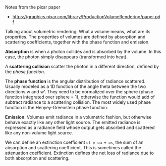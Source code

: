 Notes from the pixar paper
- https://graphics.pixar.com/library/ProductionVolumeRendering/paper.pdf

Talking about volumetric rendering. What a volume means, what are its properties.
The properties of volumes are defined by absorption and scattering coefficients, together with the phase function and emission.

**Absorption** is when a photon collides and is absorbed by the volume. In this case, the photon simply disappears (transformed into heat).

A **scattering collision** scatter the photon in a different direction, defined by the *phase function*.

The **phase function** is the angular distribution of radiance scattered. Usually modeled as a 1D function of the angle theta between the two directions w and w'. They need to be normalized over the sphere (phase function integrated over sphere = 1), otherwise the function would add of subtract radiance to a scattering collision.
The most widely used phase function is the Henyey-Greenstein phase function.

**Emission**. Volumes emit radiance in a volumetric fashion, but otherwise behave exactly like any other light source. The emitted radiance is expressed as a radiance field whose output gets absorbed and scattered like any non-volume light source.

We can define an extinction coefficient `ot = oa + os`, the sum of an absorption and scattering coefficient. This is sometimes called the attenuation coefficient.
Extinction defines the net loss of radiance due to both absorption and scattering.

